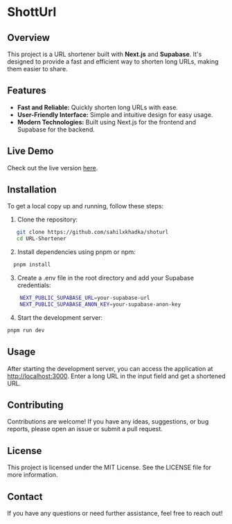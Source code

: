 # ShottUrl

## Overview

This project is a URL shortener built with **Next.js** and **Supabase**. It's designed to provide a fast and efficient way to shorten long URLs, making them easier to share.

## Features

- **Fast and Reliable:** Quickly shorten long URLs with ease.
- **User-Friendly Interface:** Simple and intuitive design for easy usage.
- **Modern Technologies:** Built using Next.js for the frontend and Supabase for the backend.

## Live Demo

Check out the live version [here](https://shotturl.vercel.app/).

## Installation

To get a local copy up and running, follow these steps:

1. Clone the repository:

```bash
   git clone https://github.com/sahilxkhadka/shoturl
   cd URL-Shortener
```

2. Install dependencies using pnpm or npm:

```bash
  pnpm install
```

3. Create a .env file in the root directory and add your Supabase credentials:

```bash
    NEXT_PUBLIC_SUPABASE_URL=your-supabase-url
    NEXT_PUBLIC_SUPABASE_ANON_KEY=your-supabase-anon-key
```

4. Start the development server:

```bash
pnpm run dev
```

## Usage

After starting the development server, you can access the application at [http://localhost:3000](http://localhost:3000). Enter a long URL in the input field and get a shortened URL.

## Contributing

Contributions are welcome! If you have any ideas, suggestions, or bug reports, please open an issue or submit a pull request.

## License

This project is licensed under the MIT License. See the LICENSE file for more information.

## Contact

If you have any questions or need further assistance, feel free to reach out!
